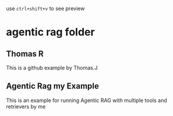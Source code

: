 use `ctrl+shift+v` to see preview

# agentic rag folder
## Thomas R
This is a github example by Thomas.J

## Agentic Rag my Example
This is an example for running Agentic RAG with multiple tools and retrievers by me